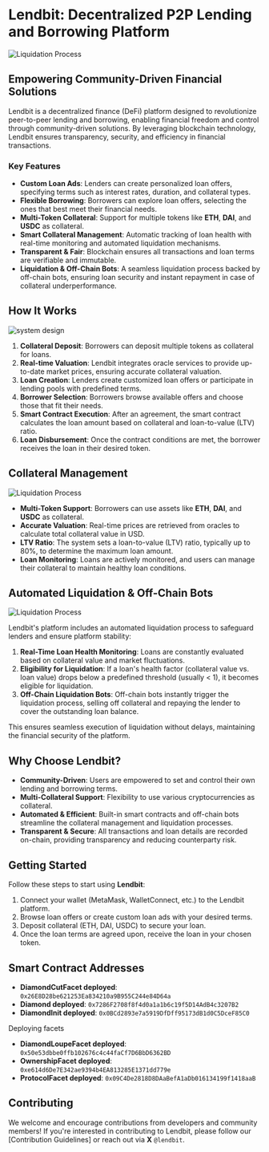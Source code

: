 # Lendbit: Decentralized P2P Lending and Borrowing Platform


![Liquidation Process](contracts//image/orange-logo-vertical.png)

## Empowering Community-Driven Financial Solutions

Lendbit is a decentralized finance (DeFi) platform designed to revolutionize peer-to-peer lending and borrowing, enabling financial freedom and control through community-driven solutions. By leveraging blockchain technology, Lendbit ensures transparency, security, and efficiency in financial transactions.

### Key Features

- **Custom Loan Ads**: Lenders can create personalized loan offers, specifying terms such as interest rates, duration, and collateral types.
- **Flexible Borrowing**: Borrowers can explore loan offers, selecting the ones that best meet their financial needs.
- **Multi-Token Collateral**: Support for multiple tokens like **ETH**, **DAI**, and **USDC** as collateral.
- **Smart Collateral Management**: Automatic tracking of loan health with real-time monitoring and automated liquidation mechanisms.
- **Transparent & Fair**: Blockchain ensures all transactions and loan terms are verifiable and immutable.
- **Liquidation & Off-Chain Bots**: A seamless liquidation process backed by off-chain bots, ensuring loan security and instant repayment in case of collateral underperformance.

## How It Works

![system design](contracts//image/system%20arctecture.jpeg)

1. **Collateral Deposit**: Borrowers can deposit multiple tokens as collateral for loans.
2. **Real-time Valuation**: Lendbit integrates oracle services to provide up-to-date market prices, ensuring accurate collateral valuation.
3. **Loan Creation**: Lenders create customized loan offers or participate in lending pools with predefined terms.
4. **Borrower Selection**: Borrowers browse available offers and choose those that fit their needs.
5. **Smart Contract Execution**: After an agreement, the smart contract calculates the loan amount based on collateral and loan-to-value (LTV) ratio.
6. **Loan Disbursement**: Once the contract conditions are met, the borrower receives the loan in their desired token.

## Collateral Management


![Liquidation Process](contracts//image/healthfactor.jpeg)

- **Multi-Token Support**: Borrowers can use assets like **ETH**, **DAI**, and **USDC** as collateral.
- **Accurate Valuation**: Real-time prices are retrieved from oracles to calculate total collateral value in USD.
- **LTV Ratio**: The system sets a loan-to-value (LTV) ratio, typically up to 80%, to determine the maximum loan amount.
- **Loan Monitoring**: Loans are actively monitored, and users can manage their collateral to maintain healthy loan conditions.

## Automated Liquidation & Off-Chain Bots

![Liquidation Process](contracts//image/botimage.jpeg)

Lendbit's platform includes an automated liquidation process to safeguard lenders and ensure platform stability:

1. **Real-Time Loan Health Monitoring**: Loans are constantly evaluated based on collateral value and market fluctuations.
2. **Eligibility for Liquidation**: If a loan's health factor (collateral value vs. loan value) drops below a predefined threshold (usually < 1), it becomes eligible for liquidation.
3. **Off-Chain Liquidation Bots**: Off-chain bots instantly trigger the liquidation process, selling off collateral and repaying the lender to cover the outstanding loan balance.

This ensures seamless execution of liquidation without delays, maintaining the financial security of the platform.

## Why Choose Lendbit?

- **Community-Driven**: Users are empowered to set and control their own lending and borrowing terms.
- **Multi-Collateral Support**: Flexibility to use various cryptocurrencies as collateral.
- **Automated & Efficient**: Built-in smart contracts and off-chain bots streamline the collateral management and liquidation processes.
- **Transparent & Secure**: All transactions and loan details are recorded on-chain, providing transparency and reducing counterparty risk.

## Getting Started

Follow these steps to start using **Lendbit**:
1. Connect your wallet (MetaMask, WalletConnect, etc.) to the Lendbit platform.
2. Browse loan offers or create custom loan ads with your desired terms.
3. Deposit collateral (ETH, DAI, USDC) to secure your loan.
4. Once the loan terms are agreed upon, receive the loan in your chosen token.

## Smart Contract Addresses

- **DiamondCutFacet deployed**: `0x26E8D28be621253Ea834210a9B955C244e84D64a`
- **Diamond deployed**: `0x7286F2708f8f4d0a1a1b6c19f5D14AdB4c3207B2`
- **DiamondInit deployed**: `0x0BCd2893e7a5919DfDff95173dB1d0C5DceF85C0`

Deploying facets
- **DiamondLoupeFacet deployed**: `0x50e53dbbe0ffb102676c4c44faCf7D6BbD6362BD`
- **OwnershipFacet deployed**: `0xe614d6De7E342ae9394b4EA813285E1371dd779e`
- **ProtocolFacet deployed**: `0x09C4De2818D8DAaBefA1aDb016134199f1418aaB`

## Contributing

We welcome and encourage contributions from developers and community members! If you're interested in contributing to Lendbit, please follow our [Contribution Guidelines] or reach out via **X** `@lendbit`.


